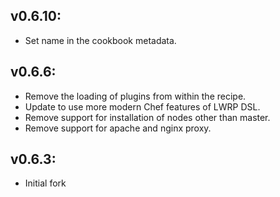 ## v0.6.10:

* Set name in the cookbook metadata.

## v0.6.6:

* Remove the loading of plugins from within the recipe.
* Update to use more modern Chef features of LWRP DSL.
* Remove support for installation of nodes other than master.
* Remove support for apache and nginx proxy.

## v0.6.3:

* Initial fork
